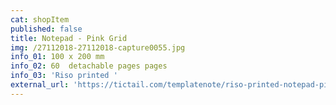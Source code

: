 ```yaml
---
cat: shopItem
published: false
title: Notepad - Pink Grid
img: /27112018-27112018-capture0055.jpg
info_01: 100 x 200 mm
info_02: 60  detachable pages pages
info_03: 'Riso printed '
external_url: 'https://tictail.com/templatenote/riso-printed-notepad-pink-grid'
---
```


